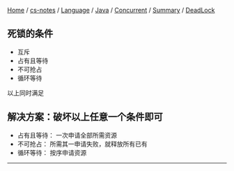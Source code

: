 [Home](https://mengxianbin.github.io) /
[cs-notes](https://mengxianbin.github.io/cs-notes/site) /
[Language](https://mengxianbin.github.io/cs-notes/site/Language) /
[Java](https://mengxianbin.github.io/cs-notes/site/Language/Java) /
[Concurrent](https://mengxianbin.github.io/cs-notes/site/Language/Java/Concurrent) /
[Summary](https://mengxianbin.github.io/cs-notes/site/Language/Java/Concurrent/Summary) /
[DeadLock](https://mengxianbin.github.io/cs-notes/site/Language/Java/Concurrent/Summary/DeadLock)

## 死锁的条件

* 互斥
* 占有且等待
* 不可抢占
* 循环等待

以上同时满足

## 解决方案：破坏以上任意一个条件即可

* 占有且等待： 一次申请全部所需资源
* 不可抢占： 所需其一申请失败，就释放所有已有
* 循环等待： 按序申请资源

---
